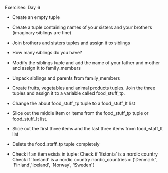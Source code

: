 Exercises: Day 6

- Create an empty tuple

- Create a tuple containing names of your sisters and your brothers (imaginary siblings are fine)

- Join brothers and sisters tuples and assign it to siblings

- How many siblings do you have?

- Modify the siblings tuple and add the name of your father and mother and assign it to family_members

- Unpack siblings and parents from family_members

- Create fruits, vegetables and animal products tuples. Join the three tuples and assign it to a variable called food_stuff_tp.

- Change the about food_stuff_tp tuple to a food_stuff_lt list

- Slice out the middle item or items from the food_stuff_tp tuple or food_stuff_lt list.

- Slice out the first three items and the last three items from food_staff_lt list

- Delete the food_staff_tp tuple completely

- Check if an item exists in tuple:
    Check if 'Estonia' is a nordic country
    Check if 'Iceland' is a nordic country
        nordic_countries = ('Denmark', 'Finland','Iceland', 'Norway', 'Sweden')
